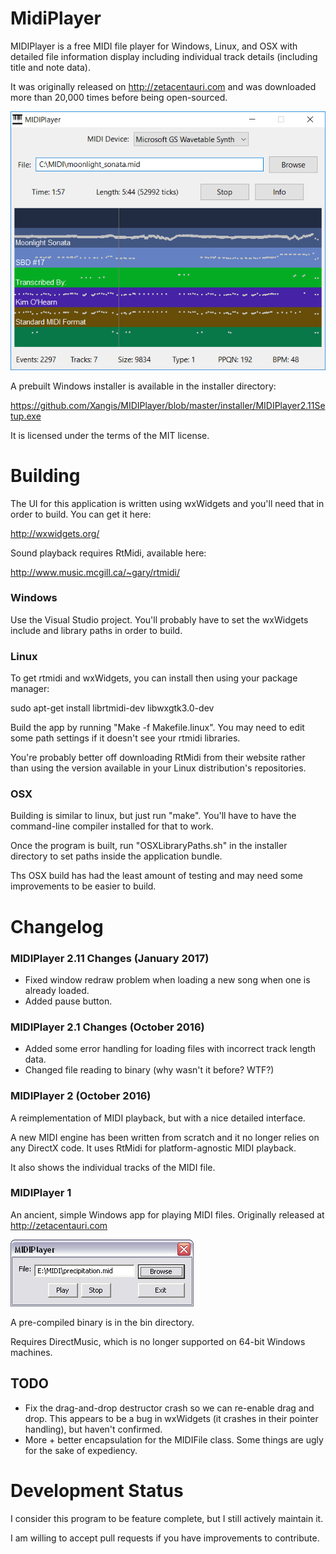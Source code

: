 # MidiPlayer

MIDIPlayer is a free MIDI file player for Windows, Linux, and OSX with detailed 
file information display including individual track details (including title 
and note data).

It was originally released on http://zetacentauri.com and was downloaded more than
20,000 times before being open-sourced.

![MIDIPlayer 2 Screenshot](https://github.com/Xangis/MIDIPlayer/blob/master/images/MIDIPlayer2.png)

A prebuilt Windows installer is available in the installer directory:

https://github.com/Xangis/MIDIPlayer/blob/master/installer/MIDIPlayer2.11Setup.exe

It is licensed under the terms of the MIT license.

# Building

The UI for this application is written using wxWidgets and you'll need that in order
to build. You can get it here:

http://wxwidgets.org/

Sound playback requires RtMidi, available here:

http://www.music.mcgill.ca/~gary/rtmidi/

### Windows

Use the Visual Studio project. You'll probably have to set the wxWidgets include and
library paths in order to build.

### Linux

To get rtmidi and wxWidgets, you can install then using your package manager:

sudo apt-get install librtmidi-dev libwxgtk3.0-dev

Build the app by running "Make -f Makefile.linux". You may need to edit some path
settings if it doesn't see your rtmidi libraries.

You're probably better off downloading RtMidi from their website rather than using the
version available in your Linux distribution's repositories.

### OSX

Building is similar to linux, but just run "make". You'll have to have the command-line
compiler installed for that to work.

Once the program is built, run "OSXLibraryPaths.sh" in the installer directory to
set paths inside the application bundle.

Ths OSX build has had the least amount of testing and may need some improvements to
be easier to build.

# Changelog

### MIDIPlayer 2.11 Changes (January 2017)

* Fixed window redraw problem when loading a new song when one is already loaded.
* Added pause button.

### MIDIPlayer 2.1 Changes (October 2016)

* Added some error handling for loading files with incorrect track length data.
* Changed file reading to binary (why wasn't it before? WTF?)

### MIDIPlayer 2 (October 2016)

A reimplementation of MIDI playback, but with a nice detailed interface.

A new MIDI engine has been written from scratch and it no longer relies on any DirectX code.
It uses RtMidi for platform-agnostic MIDI playback.

It also shows the individual tracks of the MIDI file.

### MIDIPlayer 1

An ancient, simple Windows app for playing MIDI files. Originally released at
http://zetacentauri.com

![MIDIPlayer Screenshot](https://github.com/Xangis/MIDIPlayer/blob/master/images/midiplayer1.gif)

A pre-compiled binary is in the bin directory.

Requires DirectMusic, which is no longer supported on 64-bit Windows machines.

## TODO

* Fix the drag-and-drop destructor crash so we can re-enable drag and drop. This appears
  to be a bug in wxWidgets (it crashes in their pointer handling), but haven't confirmed.
* More + better encapsulation for the MIDIFile class. Some things are ugly for
  the sake of expediency.

# Development Status

I consider this program to be feature complete, but I still actively maintain it.

I am willing to accept pull requests if you have improvements to contribute.
